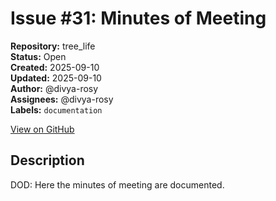 # Issue #31: Minutes of Meeting

**Repository:** tree_life  
**Status:** Open  
**Created:** 2025-09-10  
**Updated:** 2025-09-10  
**Author:** @divya-rosy  
**Assignees:** @divya-rosy  
**Labels:** `documentation`  

[View on GitHub](https://github.com/Simtestlab/tree_life/issues/31)

## Description

DOD: Here the minutes of meeting are documented.